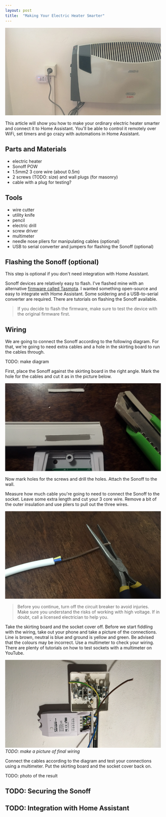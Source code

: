 ```yaml
---
layout: post
title:  "Making Your Electric Heater Smarter"
---
```


![smart heating](/assets/heating/heating.jpg)

This article will show you how to make your ordinary electric heater smarter and connect it to Home Assistant. You'll be able to control it remotely over WiFi, set timers and go crazy with automations in Home Assistant.

## Parts and Materials

- electric heater
- Sonoff POW
- 1.5mm2 3 core wire (about 0.5m)
- 2 screws (TODO: size) and wall plugs (for masonry)
- cable with a plug for testing?

## Tools

- wire cutter
- utility knife
- pencil
- electric drill
- screw driver
- multimeter
- needle nose pliers for manipulating cables (optional)
- USB to serial converter and jumpers for flashing the Sonoff (optional)

## Flashing the Sonoff (optional)

This step is optional if you don't need integration with Home Assistant.

Sonoff devices are relatively easy to flash. I've flashed mine with an alternative [firmware called Tasmota](https://github.com/arendst/Sonoff-Tasmota). I wanted something open-source and easy to integrate with Home Assistant. Some soldering and a USB-to-serial converter are required. There are tutorials on flashing the Sonoff available.

> If you decide to flash the firmware, make sure to test the device with the original firmware first.

## Wiring

We are going to connect the Sonoff according to the following diagram. For that, we're going to need extra cables and a hole in the skirting board to run the cables through.

TODO: make diagram

First, place the Sonoff against the skirting board in the right angle. Mark the hole for the cables and cut it as in the picture below.

![cutting skirting board](/assets/heating/cutting_skirting_board.png)

Now mark holes for the screws and drill the holes. Attach the Sonoff to the wall.

Measure how much cable you're going to need to connect the Sonoff to the socket. Leave some extra length and cut your 3 core wire. Remove a bit of the outer insulation and use pliers to pull out the three wires.

![cutting cables](/assets/heating/cutting_cables.jpg)

> Before you continue, turn off the circuit breaker to avoid injuries. Make sure you understand the risks of working with high voltage. If in doubt, call a licensed electrician to help you.

Take the skirting board and the socket cover off. Before we start fiddling with the wiring, take out your phone and take a picture of the connections. Line is brown, neutral is blue and ground is yellow and green. Be advised that the colours may be incorrect. Use a multimeter to check your wiring. There are plenty of tutorials on how to test sockets with a multimeter on YouTube.

![cutting cables](/assets/heating/wiring.png)
*TODO: make a picture of final wiring*

Connect the cables according to the diagram and test your connections using a multimeter. Put the skirting board and the socket cover back on.

TODO: photo of the result

## TODO: Securing the Sonoff

## TODO: Integration with Home Assistant
